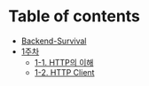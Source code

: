 # Table of contents

* [Backend-Survival](README.md)
* [1주차](week-1/README.md)
  * [1-1. HTTP의 이해](week-1/1-1.md)
  * [1-2. HTTP Client](week-1/1-2.-http-client.md)
